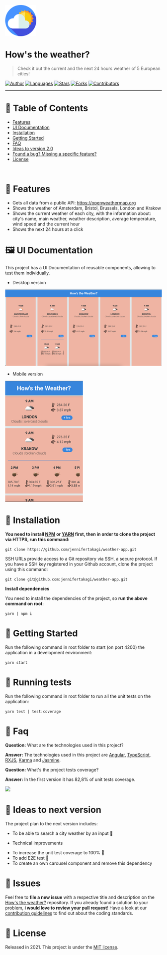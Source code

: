 <p align="left">
   <img src="docs/logo.png" width="100"/>
</p>

# How's the weather?

> Check it out the current and the next 24 hours weather of 5 European cities!

[![Author](https://img.shields.io/badge/author-jennifertakagi-ff9000?style=flat-square)](https://github.com/jennifertakagi)
[![Languages](https://img.shields.io/github/languages/count/jennifertakagi/weather-app?color=%23ff9000&style=flat-square)](#)
[![Stars](https://img.shields.io/github/stars/jennifertakagi/weather-app?color=ff9000&style=flat-square)](https://github.com/jennifertakagi/weather-app/stargazers)
[![Forks](https://img.shields.io/github/forks/jennifertakagi/weather-app?color=%23ff9000&style=flat-square)](https://github.com/jennifertakagi/weather-app/network/members)
[![Contributors](https://img.shields.io/github/contributors/jennifertakagi/weather-app?color=ff9000&style=flat-square)](https://github.com/jennifertakagi/weather-app/graphs/contributors)

---

# :pushpin: Table of Contents

* [Features](#rocket-features)
* [UI Documentation](#framed_picture-ui-documentation)
* [Installation](#construction_worker-installation)
* [Getting Started](#runner-getting-started)
* [FAQ](#postbox-faq)
* [Ideas to version 2.0](#dart-ideias-to-next-version)
* [Found a bug? Missing a specific feature?](#bug-issues)
* [License](#closed_book-license)

<br />

# :rocket: Features

* Gets all data from a public API: https://openweathermap.org
* Shows the weather of Amsterdam, Bristol, Brussels, London and Krakow
* Shows the current weather of each city, with the information about: city's name, main weather, weather description, average temperature, wind speed and the current hour
* Shows the next 24 hours at a click


# :framed_picture: UI Documentation
This project has a UI Documentation of reusable components, allowing to test them individually.

* Desktop version
<p align="left">
   <img src="docs/hows-weather-desktop.png"/>
</p>

* Mobile version
<p align="left">
   <img src="docs/hows-weather-mobile.png" width="250"/>
</p>


# :construction_worker: Installation

**You need to install [NPM](https://www.npmjs.com/) or  [YARN](https://yarnpkg.com/) first, then in order to clone the project via HTTPS, run this command:**

```git clone https://github.com/jennifertakagi/weather-app.git```

SSH URLs provide access to a Git repository via SSH, a secure protocol. If you have a SSH key registered in your Github account, clone the project using this command:

```git clone git@github.com:jennifertakagi/weather-app.git```

**Install dependencies**

You need to install the dependencies of the project, so **run the above command on root**:

```yarn | npm i```

# :runner: Getting Started

Run the following command in root folder to start (on port 4200) the application in a development environment:

```yarn start```

# :octopus: Running tests

Run the following command in root folder to run all the unit tests on the application:

```yarn test | test:coverage```


# :postbox: Faq

**Question:** What are the technologies used in this project?

**Answer:** The technologies used in this project are [Angular](https://angular.io/), [TypeScript](https://www.typescriptlang.org/), [RXJS](https://rxjs-dev.firebaseapp.com/), [Karma](https://karma-runner.github.io/) and [Jasmine](https://jasmine.github.io/).

**Question:** What's the project tests coverage?

**Answer:** In the first version it has 82,8% of unit tests coverage.
<p align="left">
   <img src="docs/test-coverage.png" />
</p>


# :dart: Ideas to next version

The project plan to the next version includes:
- To be able to search a city weather by an input 🚀

* Technical improvements
- To increase the unit test coverage to 100% 🚀
- To add E2E test 🚀
- To create an own carousel component and remove this dependency


# :bug: Issues

Feel free to **file a new issue** with a respective title and description on the [How's the weather?](https://github.com/jennifertakagi/weather-app/issues) repository. If you already found a solution to your problem, **i would love to review your pull request**! Have a look at our [contribution guidelines](https://github.com/jennifertakagi/weather-app/blob/master/CONTRIBUTING.md) to find out about the coding standards.


# :closed_book: License

Released in 2021.
This project is under the [MIT license](https://github.com/jennifertakagi/weather-app/master/LICENSE).
